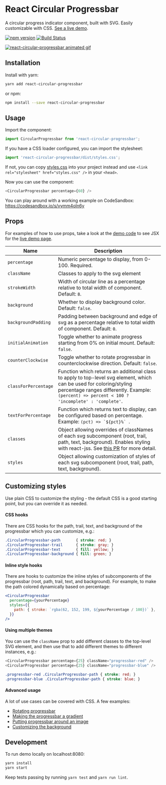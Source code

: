 # React Circular Progressbar

A circular progress indicator component, built with SVG. Easily customizable with CSS. [See a live demo](http://www.kevinqi.com/react-circular-progressbar/).

[![npm version](https://badge.fury.io/js/react-circular-progressbar.svg)](https://badge.fury.io/js/react-circular-progressbar)
[![Build Status](https://travis-ci.org/iqnivek/react-circular-progressbar.svg?branch=master)](https://travis-ci.org/iqnivek/react-circular-progressbar)

[![react-circular-progressbar animated gif](/docs/react-circular-progressbar.gif?raw=true)](http://www.kevinqi.com/react-circular-progressbar/)

## Installation

Install with yarn:

```bash
yarn add react-circular-progressbar
```

or npm:

```bash
npm install --save react-circular-progressbar
```

## Usage

Import the component:

```javascript
import CircularProgressbar from 'react-circular-progressbar';
```

If you have a CSS loader configured, you can import the stylesheet:

```javascript
import 'react-circular-progressbar/dist/styles.css';
```

If not, you can copy [styles.css](dist/styles.css) into your project instead and use `<link rel="stylesheet" href="styles.css" />` in your `<head>`.

Now you can use the component:

```javascript
<CircularProgressbar percentage={60} />
```

You can play around with a working example on CodeSandbox: https://codesandbox.io/s/vymm4oln6y

## Props

For examples of how to use props, take a look at the [demo code](docs/demo.jsx) to see JSX for the [live demo page](http://www.kevinqi.com/react-circular-progressbar/).

| Name | Description |
| ---- | ----------- |
| `percentage` | Numeric percentage to display, from 0-100. Required. |
| `className` | Classes to apply to the svg element |
| `strokeWidth` | Width of circular line as a percentage relative to total width of component. Default: `8`. |
| `background` | Whether to display background color. Default: `false`. |
| `backgroundPadding` | Padding between background and edge of svg as a percentage relative to total width of component. Default: `0`. |
| `initialAnimation` | Toggle whether to animate progress starting from 0% on initial mount. Default: `false`. |
| `counterClockwise` | Toggle whether to rotate progressbar in counterclockwise direction. Default: `false`. |
| `classForPercentage` | Function which returns an additional class to apply to top-level svg element, which can be used for coloring/styling percentage ranges differently. Example: `(percent) => percent < 100 ? 'incomplete' : 'complete'`. |
| `textForPercentage` | Function which returns text to display, can be configured based on percentage. Example: ``(pct) => `${pct}%` ``. |
| `classes` | Object allowing overrides of classNames of each svg subcomponent (root, trail, path, text, background). Enables styling with react-jss. See [this PR](https://github.com/iqnivek/react-circular-progressbar/pull/25) for more detail. |
| `styles` | Object allowing customization of styles of each svg subcomponent (root, trail, path, text, background). |


## Customizing styles

Use plain CSS to customize the styling - the default CSS is a good starting point, but you can override it as needed.

#### CSS hooks

There are CSS hooks for the path, trail, text, and background of the progressbar which you can customize, e.g.:

```css
.CircularProgressbar-path       { stroke: red; }
.CircularProgressbar-trail      { stroke: gray; }
.CircularProgressbar-text       { fill: yellow; }
.CircularProgressbar-background { fill: green; }
```

#### Inline style hooks

There are hooks to customize the inline styles of subcomponents of the progressbar (root, path, trail, text, and background). For example, to make the path colored dynamically based on percentage:

```jsx
<CircularProgressbar
  percentage={yourPercentage}
  styles={{
    path: { stroke: `rgba(62, 152, 199, ${yourPercentage / 100})` },
  }}
/>
```

#### Using multiple themes

You can use the `className` prop to add different classes to the top-level SVG element, and then use that to add different themes to different instances, e.g.:

```javascript
<CircularProgressbar percentage={25} className="progressbar-red" />
<CircularProgressbar percentage={25} className="progressbar-blue" />
```

```css
.progressbar-red .CircularProgressbar-path { stroke: red; }
.progressbar-blue .CircularProgressbar-path { stroke: blue; }
```

#### Advanced usage

A lot of use cases can be covered with CSS. A few examples:

* [Rotating progressbar](https://github.com/iqnivek/react-circular-progressbar/issues/38)
* [Making the progressbar a gradient](https://github.com/iqnivek/react-circular-progressbar/issues/31#issuecomment-338216925)
* [Putting progressbar around an image](https://github.com/iqnivek/react-circular-progressbar/issues/32)
* [Customizing the background](https://github.com/iqnivek/react-circular-progressbar/issues/21#issuecomment-336613160)


## Development

To run demo locally on localhost:8080:

```bash
yarn install
yarn start
```

Keep tests passing by running `yarn test` and `yarn run lint`.
